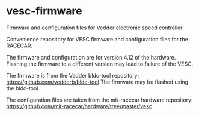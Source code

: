 # vesc-firmware
Firmware and configuration files for Vedder electronic speed controller

Convenience repository for VESC firmware and configuration files for the RACECAR.

The firmware and configuration are for version 4.12 of the hardware. Flashing the firmware to a different version may lead to failure of the VESC.

The firmware is from the Vedder bldc-tool repository: https://github.com/vedderb/bldc-tool
The firmware may be flashed using the bldc-tool.

The configuration files are taken from the mit-racecar hardware repository: https://github.com/mit-racecar/hardware/tree/master/vesc
